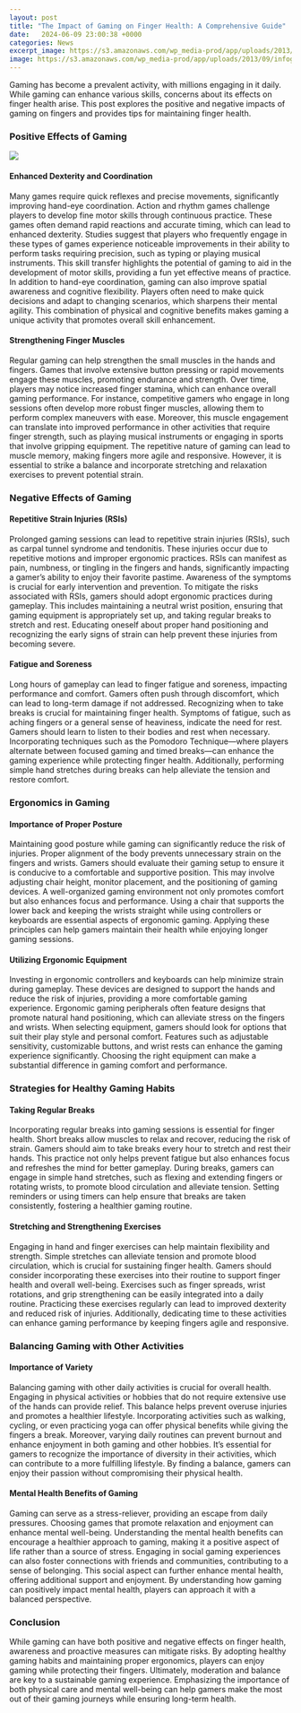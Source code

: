 ```yaml
---
layout: post
title: "The Impact of Gaming on Finger Health: A Comprehensive Guide"
date:   2024-06-09 23:00:38 +0000
categories: News
excerpt_image: https://s3.amazonaws.com/wp_media-prod/app/uploads/2013/09/infographic-how-gaming-is-affecting-our-culture-and-health.png
image: https://s3.amazonaws.com/wp_media-prod/app/uploads/2013/09/infographic-how-gaming-is-affecting-our-culture-and-health.png
---
```


Gaming has become a prevalent activity, with millions engaging in it daily. While gaming can enhance various skills, concerns about its effects on finger health arise. This post explores the positive and negative impacts of gaming on fingers and provides tips for maintaining finger health.
### Positive Effects of Gaming

![](https://s3.amazonaws.com/wp_media-prod/app/uploads/2013/09/infographic-how-gaming-is-affecting-our-culture-and-health.png)
#### Enhanced Dexterity and Coordination
Many games require quick reflexes and precise movements, significantly improving hand-eye coordination. Action and rhythm games challenge players to develop fine motor skills through continuous practice. These games often demand rapid reactions and accurate timing, which can lead to enhanced dexterity. Studies suggest that players who frequently engage in these types of games experience noticeable improvements in their ability to perform tasks requiring precision, such as typing or playing musical instruments. This skill transfer highlights the potential of gaming to aid in the development of motor skills, providing a fun yet effective means of practice.
In addition to hand-eye coordination, gaming can also improve spatial awareness and cognitive flexibility. Players often need to make quick decisions and adapt to changing scenarios, which sharpens their mental agility. This combination of physical and cognitive benefits makes gaming a unique activity that promotes overall skill enhancement. 
#### Strengthening Finger Muscles
Regular gaming can help strengthen the small muscles in the hands and fingers. Games that involve extensive button pressing or rapid movements engage these muscles, promoting endurance and strength. Over time, players may notice increased finger stamina, which can enhance overall gaming performance. For instance, competitive gamers who engage in long sessions often develop more robust finger muscles, allowing them to perform complex maneuvers with ease.
Moreover, this muscle engagement can translate into improved performance in other activities that require finger strength, such as playing musical instruments or engaging in sports that involve gripping equipment. The repetitive nature of gaming can lead to muscle memory, making fingers more agile and responsive. However, it is essential to strike a balance and incorporate stretching and relaxation exercises to prevent potential strain.
### Negative Effects of Gaming
#### Repetitive Strain Injuries (RSIs)
Prolonged gaming sessions can lead to repetitive strain injuries (RSIs), such as carpal tunnel syndrome and tendonitis. These injuries occur due to repetitive motions and improper ergonomic practices. RSIs can manifest as pain, numbness, or tingling in the fingers and hands, significantly impacting a gamer’s ability to enjoy their favorite pastime. Awareness of the symptoms is crucial for early intervention and prevention.
To mitigate the risks associated with RSIs, gamers should adopt ergonomic practices during gameplay. This includes maintaining a neutral wrist position, ensuring that gaming equipment is appropriately set up, and taking regular breaks to stretch and rest. Educating oneself about proper hand positioning and recognizing the early signs of strain can help prevent these injuries from becoming severe.
#### Fatigue and Soreness
Long hours of gameplay can lead to finger fatigue and soreness, impacting performance and comfort. Gamers often push through discomfort, which can lead to long-term damage if not addressed. Recognizing when to take breaks is crucial for maintaining finger health. Symptoms of fatigue, such as aching fingers or a general sense of heaviness, indicate the need for rest.
Gamers should learn to listen to their bodies and rest when necessary. Incorporating techniques such as the Pomodoro Technique—where players alternate between focused gaming and timed breaks—can enhance the gaming experience while protecting finger health. Additionally, performing simple hand stretches during breaks can help alleviate the tension and restore comfort.
### Ergonomics in Gaming
#### Importance of Proper Posture
Maintaining good posture while gaming can significantly reduce the risk of injuries. Proper alignment of the body prevents unnecessary strain on the fingers and wrists. Gamers should evaluate their gaming setup to ensure it is conducive to a comfortable and supportive position. This may involve adjusting chair height, monitor placement, and the positioning of gaming devices.
A well-organized gaming environment not only promotes comfort but also enhances focus and performance. Using a chair that supports the lower back and keeping the wrists straight while using controllers or keyboards are essential aspects of ergonomic gaming. Applying these principles can help gamers maintain their health while enjoying longer gaming sessions.
#### Utilizing Ergonomic Equipment
Investing in ergonomic controllers and keyboards can help minimize strain during gameplay. These devices are designed to support the hands and reduce the risk of injuries, providing a more comfortable gaming experience. Ergonomic gaming peripherals often feature designs that promote natural hand positioning, which can alleviate stress on the fingers and wrists.
When selecting equipment, gamers should look for options that suit their play style and personal comfort. Features such as adjustable sensitivity, customizable buttons, and wrist rests can enhance the gaming experience significantly. Choosing the right equipment can make a substantial difference in gaming comfort and performance.
### Strategies for Healthy Gaming Habits
#### Taking Regular Breaks
Incorporating regular breaks into gaming sessions is essential for finger health. Short breaks allow muscles to relax and recover, reducing the risk of strain. Gamers should aim to take breaks every hour to stretch and rest their hands. This practice not only helps prevent fatigue but also enhances focus and refreshes the mind for better gameplay.
During breaks, gamers can engage in simple hand stretches, such as flexing and extending fingers or rotating wrists, to promote blood circulation and alleviate tension. Setting reminders or using timers can help ensure that breaks are taken consistently, fostering a healthier gaming routine.
#### Stretching and Strengthening Exercises
Engaging in hand and finger exercises can help maintain flexibility and strength. Simple stretches can alleviate tension and promote blood circulation, which is crucial for sustaining finger health. Gamers should consider incorporating these exercises into their routine to support finger health and overall well-being.
Exercises such as finger spreads, wrist rotations, and grip strengthening can be easily integrated into a daily routine. Practicing these exercises regularly can lead to improved dexterity and reduced risk of injuries. Additionally, dedicating time to these activities can enhance gaming performance by keeping fingers agile and responsive.
### Balancing Gaming with Other Activities
#### Importance of Variety
Balancing gaming with other daily activities is crucial for overall health. Engaging in physical activities or hobbies that do not require extensive use of the hands can provide relief. This balance helps prevent overuse injuries and promotes a healthier lifestyle. Incorporating activities such as walking, cycling, or even practicing yoga can offer physical benefits while giving the fingers a break.
Moreover, varying daily routines can prevent burnout and enhance enjoyment in both gaming and other hobbies. It’s essential for gamers to recognize the importance of diversity in their activities, which can contribute to a more fulfilling lifestyle. By finding a balance, gamers can enjoy their passion without compromising their physical health.
#### Mental Health Benefits of Gaming
Gaming can serve as a stress-reliever, providing an escape from daily pressures. Choosing games that promote relaxation and enjoyment can enhance mental well-being. Understanding the mental health benefits can encourage a healthier approach to gaming, making it a positive aspect of life rather than a source of stress.
Engaging in social gaming experiences can also foster connections with friends and communities, contributing to a sense of belonging. This social aspect can further enhance mental health, offering additional support and enjoyment. By understanding how gaming can positively impact mental health, players can approach it with a balanced perspective.
### Conclusion
While gaming can have both positive and negative effects on finger health, awareness and proactive measures can mitigate risks. By adopting healthy gaming habits and maintaining proper ergonomics, players can enjoy gaming while protecting their fingers. Ultimately, moderation and balance are key to a sustainable gaming experience. Emphasizing the importance of both physical care and mental well-being can help gamers make the most out of their gaming journeys while ensuring long-term health.
